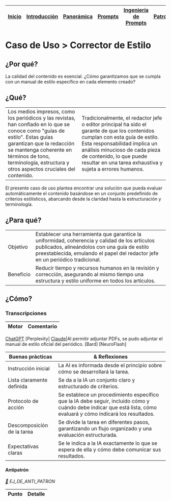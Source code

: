 <div align=right>

|[Inicio](/README.md)|[Introducción](/documentos/intro.md)|[Panorámica](/documentos/panorámica.md)|[Prompts](/documentos/prompts/README.md)|[Ingeniería de Prompts](/documentos/ingenieriaDePrompts/README.md)|[Patrones](/documentos/ingenieriaDePrompts/patrones/README.md)|[Casos de Uso](/documentos/casosDeUso/README.md)|
|-|-|-|-|-|-|-

</div>

# Caso de Uso > Corrector de Estilo

## ¿Por qué?

La calidad del contenido es esencial. ¿Cómo garantizamos que se cumpla con un manual de estilo específico en cada elemento creado?

## ¿Qué?

| | |
|-|-|
Los medios impresos, como los periódicos y las revistas, han confiado en lo que se conoce como "guías de estilo". Estas guías garantizan que la redacción se mantenga coherente en términos de tono, terminología, estructura y otros aspectos cruciales del contenido.|Tradicionalmente, el redactor jefe o editor principal ha sido el garante de que los contenidos cumplan con esta guía de estilo. Esta responsabilidad implica un análisis minucioso de cada pieza de contenido, lo que puede resultar en una tarea exhaustiva y sujeta a errores humanos.

El presente caso de uso plantea encontrar una solución que pueda evaluar automáticamente el contenido basándose en un conjunto predefinido de criterios estilísticos, abarcando desde la claridad hasta la estructuración y terminología.

## ¿Para qué?

| | |
|-|-|
Objetivo|Establecer una herramienta que garantice la uniformidad, coherencia y calidad de los artículos publicados, alineándolos con una guía de estilo preestablecida, emulando el papel del redactor jefe en un periódico tradicional.
Beneficio|Reducir tiempo y recursos humanos en la revisión y corrección, asegurando al mismo tiempo una estructura y estilo uniforme en todos los artículos.

## ¿Cómo?

### Transcripciones

|Motor|Comentario|
|-|-|
[ChatGPT](https://chat.openai.com/share/edf36184-6936-4741-847a-54ad7cda6fdc)
[Perplexity]
[Claude](https://claude.ai/chat/5f146ff5-8408-4f7a-9cea-a94c39d49bcd)|Al permitir adjuntar PDFs, se pudo adjuntar el manual de estilo oficial del periódico.
[Bard]
[NeuroFlash]

|Buenas prácticas|& Reflexiones
|-|-|
Instrucción inicial|La AI es informada desde el principio sobre cómo se desarrollará la tarea.
Lista claramente definida|Se da a la IA un conjunto claro y estructurado de criterios.
Protocolo de acción|Se establece un procedimiento específico que la IA debe seguir, incluido cómo y cuándo debe indicar que está lista, cómo evaluará y cómo indicará los resultados.
Descomposición de la tarea|Se divide la tarea en diferentes pasos, garantizando un flujo organizado y una evaluación estructurada.
Expectativas claras|Se le indica a la IA exactamente lo que se espera de ella y cómo debe comunicar sus resultados.

#### Antipatrón

*[:link:]() EJ_DE_ANTI_PATRON*

|Punto|Detalle|
|-|-|
